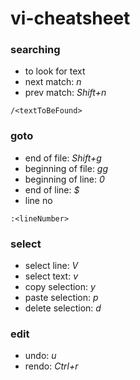 # vi-cheatsheet

### searching
- to look for text
- next match:  *n* 
- prev match: *Shift+n*
```
/<textToBeFound>
```

### goto
- end of file: *Shift+g*
- beginning of file: *gg*
- beginning of line: *0*
- end of line: *$*
- line no
```
:<lineNumber>
```

### select
- select line: *V*
- select text: *v*
- copy selection: *y*
- paste selection: *p*
- delete selection: *d*

### edit
- undo: *u*
- rendo: *Ctrl+r*
